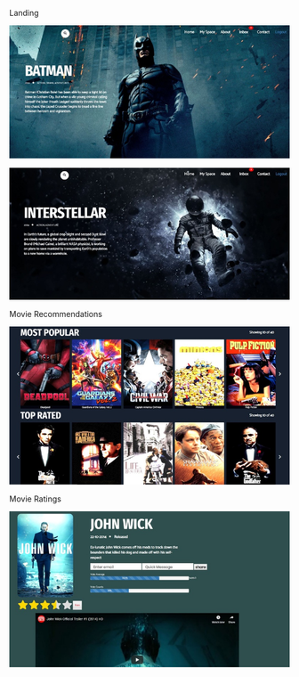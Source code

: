 Landing

![](screens/ad1813.jpg)

![](screens/cc123d.jpg)

Movie Recommendations

![](screens/95b8b9.jpg)

Movie Ratings 

![](screens/676356.jpg)

